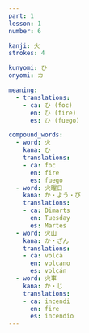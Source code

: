 ```yaml
---
part: 1
lesson: 1
number: 6

kanji: 火
strokes: 4

kunyomi: ひ
onyomi: カ

meaning:
  - translations:
    - ca: ひ (foc)
      en: ひ (fire)
      es: ひ (fuego)

compound_words:
  - word: 火
    kana: ひ
    translations:
    - ca: foc
      en: fire
      es: fuego
  - word: 火曜日
    kana: か・よう・び
    translations:
    - ca: Dimarts
      en: Tuesday
      es: Martes
  - word: 火山
    kana: か・ざん
    translations:
    - ca: volcà
      en: volcano
      es: volcán
  - word: 火事
    kana: か・じ
    translations:
    - ca: incendi
      en: fire
      es: incendio
---
```

